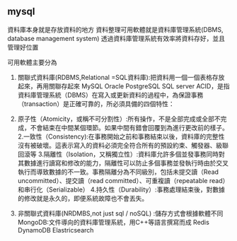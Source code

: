 ## mysql
資料庫本身就是存放資料的地方
資料整理可用軟體就是資料庫管理系統(DBMS, database management system)
透過資料庫管理系統有效率將資料存好，並且管理好位置

可用軟體主要分為
1. 關聯式資料庫(RDBMS,Relational =SQL資料庫):把資料用一個一個表格存放起來，再用關聯存起來
MySQL
Oracle
PostgreSQL
SQL server
ACID，是指資料庫管理系統（DBMS）在寫入或更新資料的過程中，為保證事務（transaction）是正確可靠的，所必須具備的四個特性：
1. 原子性（Atomicity，或稱不可分割性）:所有操作，不是全部完成或全部不完成，不會結束在中間某個環節。如果中間有錯會回覆到為進行更改前的樣子。
2.一致性（Consistency):在事務開始之前和事務結束以後，資料庫的完整性沒有被破壞。這表示寫入的資料必須完全符合所有的預設約束、觸發器、級聯回滾等
3.隔離性（Isolation，又稱獨立性）:資料庫允許多個並發事務同時對其數據進行讀寫和修改的能力，隔離性可以防止多個事務並發執行時由於交叉執行而導致數據的不一致。事務隔離分為不同級別，包括未提交讀（Read uncommitted）、提交讀（read committed）、可重複讀（repeatable read）和串行化（Serializable）
4.持久性（Durability）:事務處理結束後，對數據的修改就是永久的，即便系統故障也不會丟失。

2. 非關聯式資料庫(NRDMBS,not just sql / noSQL) :儲存方式會根據軟體不同
MongoDB:文件導向的資料庫管理系統，用C++等語言撰寫而成
Redis
DynamoDB
Elastricsearch